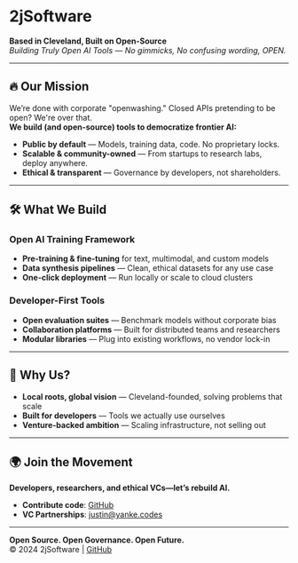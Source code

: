 # 2jSoftware  
**Based in Cleveland, Built on Open-Source**  
*Building Truly Open AI Tools — No gimmicks, No confusing wording, OPEN.*  

---

## 🔥 Our Mission  
We’re done with corporate "openwashing." Closed APIs pretending to be open? We're over that.  
**We build (and open-source) tools to democratize frontier AI:**  
- **Public by default** — Models, training data, code. No proprietary locks.  
- **Scalable & community-owned** — From startups to research labs, deploy anywhere.  
- **Ethical & transparent** — Governance by developers, not shareholders.  

---

## 🛠 What We Build  

### Open AI Training Framework  
- **Pre-training & fine-tuning** for text, multimodal, and custom models  
- **Data synthesis pipelines** — Clean, ethical datasets for any use case  
- **One-click deployment** — Run locally or scale to cloud clusters  

### Developer-First Tools  
- **Open evaluation suites** — Benchmark models without corporate bias  
- **Collaboration platforms** — Built for distributed teams and researchers  
- **Modular libraries** — Plug into existing workflows, no vendor lock-in  

---

## 🤝 Why Us?  

- **Local roots, global vision** — Cleveland-founded, solving problems that scale  
- **Built for developers** — Tools we actually use ourselves  
- **Venture-backed ambition** — Scaling infrastructure, not selling out  

---

## 🌍 Join the Movement  

**Developers, researchers, and ethical VCs—let’s rebuild AI.**  

- **Contribute code**: [GitHub](https://github.com/2jsoftware)
- **VC Partnerships**: justin@yanke.codes

---

**Open Source. Open Governance. Open Future.**  
© 2024 2jSoftware | [GitHub](https://github.com/2jsoftware)  

